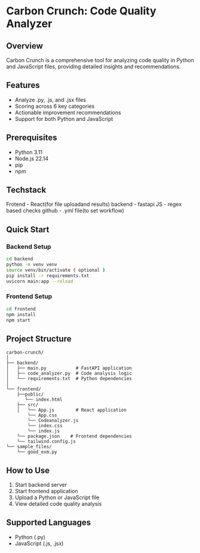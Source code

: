 # Carbon Crunch: Code Quality Analyzer

## Overview
Carbon Crunch is a comprehensive tool for analyzing code quality in Python and JavaScript files, providing detailed insights and recommendations.

## Features
- Analyze .py, .js, and .jsx files
- Scoring across 6 key categories
- Actionable improvement recommendations
- Support for both Python and JavaScript

## Prerequisites
- Python 3.11
- Node.js 22.14
- pip
- npm

## Techstack
Frotend - React(for file uploadand results)
backend - fastapi
JS - regex based checks
github - .yml file(to set workflow)

## Quick Start

### Backend Setup
```bash
cd backend
python -m venv venv
source venv/bin/activate ( optional )
pip install -r requirements.txt
uvicorn main:app --reload
```

### Frontend Setup
```bash
cd frontend
npm install
npm start
```

## Project Structure
```
carbon-crunch/
│
├── backend/
│   ├── main.py           # FastAPI application
│   ├── code_analyzer.py  # Code analysis logic
│   └── requirements.txt  # Python dependencies
│
└── frontend/
    ├──public/
       └── index.html
    ├── src/
    │   └── App.js        # React application
        └── App.css
        └── Codeanalyzer.js
        └── index.css
        └── index.js
    └── package.json    # Frontend dependencies
    └── tailwind.config.js
└── sample_files/
    └── good_exm.py
```

## How to Use
1. Start backend server
2. Start frontend application
3. Upload a Python or JavaScript file
4. View detailed code quality analysis

## Supported Languages
- Python (.py)
- JavaScript (.js, .jsx)
